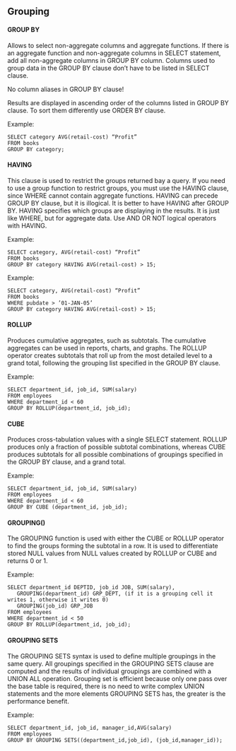 ## Grouping

#### GROUP BY
Allows to select non-aggregate columns and aggregate functions. If there is an aggregate function and non-aggregate columns in SELECT statement, add all non-aggregate columns in GROUP BY column.
Columns used to group data in the GROUP BY clause don’t have to be listed in SELECT clause.

No column aliases in GROUP BY clause!

Results are displayed in ascending order of the columns listed in GROUP BY clause. To sort them differently use ORDER BY clause.

Example:
```
SELECT category AVG(retail-cost) “Profit” 
FROM books 
GROUP BY category;
```

#### HAVING
This clause is used to restrict the groups returned bay a query. If you need to use a group function to restrict groups, you must use the HAVING clause, since WHERE cannot contain aggregate functions. HAVING can precede GROUP BY clause, but it is illogical. It is better to have HAVING after GROUP BY.
HAVING specifies which groups are displaying in the results.  It is just like WHERE, but for aggregate data.
Use AND OR NOT logical operators with HAVING.

Example: 
```
SELECT category, AVG(retail-cost) “Profit” 
FROM books 
GROUP BY category HAVING AVG(retail-cost) > 15;
```

Example:
```
SELECT category, AVG(retail-cost) “Profit” 
FROM books 
WHERE pubdate > ’01-JAN-05’ 
GROUP BY category HAVING AVG(retail-cost) > 15;
```

#### ROLLUP
Produces cumulative aggregates, such as subtotals. The cumulative aggregates can be used in reports, charts, and graphs. The ROLLUP operator creates subtotals that roll up from the most detailed level to a grand total, following the grouping list specified in the GROUP BY clause. 

Example:
```
SELECT department_id, job_id, SUM(salary)
FROM employees
WHERE department_id < 60
GROUP BY ROLLUP(department_id, job_id);
```

#### CUBE
Produces cross-tabulation values with a single SELECT statement. ROLLUP produces only a fraction of possible subtotal combinations, whereas CUBE produces subtotals for all possible combinations of groupings specified in the GROUP BY clause, and a grand total.

Example:
```
SELECT department_id, job_id, SUM(salary)
FROM employees
WHERE department_id < 60
GROUP BY CUBE (department_id, job_id);
```

#### GROUPING()
The GROUPING function is used with either the CUBE or ROLLUP operator to find the groups forming the subtotal in a row. It is used to differentiate stored NULL values from NULL values created by ROLLUP or CUBE and returns 0 or 1.

Example:
```
SELECT department_id DEPTID, job_id JOB, SUM(salary), 
   GROUPING(department_id) GRP_DEPT, (if it is a grouping cell it writes 1, otherwise it writes 0)
   GROUPING(job_id) GRP_JOB
FROM employees
WHERE department_id < 50
GROUP BY ROLLUP(department_id, job_id);
```

#### GROUPING SETS

The GROUPING SETS syntax is used to define multiple groupings in the same query. All groupings specified in the GROUPING SETS clause are computed and the results of individual groupings are combined with a UNION ALL operation. Grouping set is efficient because only one pass over the base table is required, there is no need to write complex UNION statements and the more elements GROUPING SETS has, the greater is the performance benefit.

Example:
```
SELECT department_id, job_id, manager_id,AVG(salary)
FROM employees
GROUP BY GROUPING SETS((department_id,job_id), (job_id,manager_id));
```
